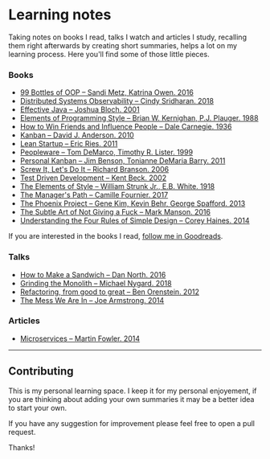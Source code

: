 # Learning notes

Taking notes on books I read, talks I watch and articles I study, recalling them right afterwards by creating short summaries, helps a lot on my learning process. Here you'll find some of those little pieces.

### Books

- [99 Bottles of OOP – Sandi Metz, Katrina Owen. 2016](books/99-bottles-of-oop.md)
- [Distributed Systems Observability – Cindy Sridharan. 2018](books/distributed-systems-observability.md)
- [Effective Java –  Joshua Bloch. 2001](books/effective-java.md)
- [Elements of Programming Style – Brian W. Kernighan, P.J. Plauger. 1988](books/elements-of-programming-style.md)
- [How to Win Friends and Influence People – Dale Carnegie. 1936](books/how-to-win-friends-and-influence-people.md)
- [Kanban – David J. Anderson. 2010](books/kanban.md)
- [Lean Startup – Eric Ries. 2011](books/lean-startup.md)
- [Peopleware – Tom DeMarco, Timothy R. Lister. 1999](books/peopleware.md)
- [Personal Kanban – Jim Benson, Tonianne DeMaria Barry. 2011](books/personal-kanban.md)
- [Screw It, Let's Do It – Richard Branson. 2006](books/screw-it-lets-do-it.md)
- [Test Driven Development – Kent Beck. 2002](books/test-driven-development.md)
- [The Elements of Style – William Strunk Jr., E.B. White. 1918](books/the-elements-of-style.md)
- [The Manager's Path – Camille Fournier. 2017](books/the-managers-path.md)
- [The Phoenix Project – Gene Kim, Kevin Behr, George Spafford. 2013](books/the-phoenix-project.md)
- [The Subtle Art of Not Giving a Fuck – Mark Manson. 2016](books/the-subtle-art-of-not-giving-a-fuck.md)
- [Understanding the Four Rules of Simple Design – Corey Haines. 2014](books/understanding-the-four-rules-of-simple-design.md)

If you are interested in the books I read, [follow me in Goodreads](https://www.goodreads.com/keyvanakbary).

### Talks

- [How to Make a Sandwich – Dan North. 2016](talks/how-to-make-a-sandwich.md)
- [Grinding the Monolith – Michael Nygard. 2018](talks/grinding-the-monolith.md)
- [Refactoring, from good to great – Ben Orenstein. 2012](talks/refactoring-from-good-to-great.md)
- [The Mess We Are In – Joe Armstrong. 2014](talks/the-mess-we-are-in.md)

### Articles

- [Microservices – Martin Fowler. 2014](articles/microservices.md)

---

## Contributing

This is my personal learning space. I keep it for my personal enjoyement, if you are thinking about adding your own summaries it may be a better idea to start your own.

If you have any suggestion for improvement please feel free to open a pull request.

Thanks!